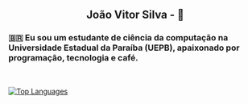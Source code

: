 <div align="center">
  <h2>João Vitor Silva - 👋</h2>
</div>

### 🇧🇷 Eu sou um estudante de ciência da computação na Universidade Estadual da Paraíba (UEPB), apaixonado por programação, tecnologia e café.
<!-- 
### 🇬🇧 I am a computer science student at the State University of Paraíba (UEPB), and a future Data Scientist, passionate about programming, technology and coffee. -->


<!-- ### Contato: -->

<!-- [<img align="left"  width="50px" src="https://w7.pngwing.com/pngs/273/291/png-transparent-linkedin-logo-blue-diagram-angle-area-linkedin-blue-angle-text-thumbnail.png" />](https://www.linkedin.com/in/jo%C3%A3o-vitor-barbosa-b04118197/) -->

<!-- <br /> -->
<!-- <br /> -->


<!-- ### Linguagens e Ferramentas: -->

<!-- <img align="left" alt="python" width="50px" src="https://cdn3.iconfinder.com/data/icons/logos-and-brands-adobe/512/267_Python-512.png" /> -->

<!-- <img align="left" alt="flask" width="80px" src="https://miro.medium.com/max/438/1*0G5zu7CnXdMT9pGbYUTQLQ.png" /> -->

<!-- <img align="left" alt="visual studio code" width="50px" src="https://raw.githubusercontent.com/github/explore/80688e429a7d4ef2fca1e82350fe8e3517d3494d/topics/visual-studio-code/visual-studio-code.png" /> -->

<!-- <img align="left" alt="javaScript" src="https://cdn.iconscout.com/icon/free/png-256/javascript-2752148-2284965.png" width="50px"> -->

<!-- <img align="left" alt="Node.js" src="https://seeklogo.com/images/N/nodejs-logo-FBE122E377-seeklogo.com.png" width="50px"> -->

<!-- <img align="left" alt="TypeScript" src="https://raw.githubusercontent.com/rmolinamir/typescript-cheatsheet/master/TypeScript.png" width="50px"> -->

<!-- [<img align="left" alt="Scikit-learn" width="40px" src="https://upload.wikimedia.org/wikipedia/commons/0/05/Scikit_learn_logo_small.svg" />](https://scikit-learn.org/stable/) -->

<!-- <img align="left" alt="Azure" width="26px" src="https://www.parkmycloud.com/wp-content/uploads/2018/02/Azure_.png" />

<img align="left" alt="AWS" width="26px" src="https://cdn.jsdelivr.net/npm/simple-icons@3.4.0/icons/amazonaws.svg" />

<img align="left" alt="SQLServer" width="26px" src="https://img.icons8.com/color/2x/microsoft-sql-server.png" /> -->

<!-- <img align="left" alt="Pandas" width="26px" src="https://cdn.jsdelivr.net/npm/simple-icons@3.4.0/icons/pandas.svg" /> -->

<!-- <img align="left" alt="Pytorch" width="26px" src="https://cdn.jsdelivr.net/npm/simple-icons@3.4.0/icons/pytorch.svg" /> -->

<!-- <img align="left" alt="GitHub" width="50px" src="https://raw.githubusercontent.com/github/explore/78df643247d429f6cc873026c0622819ad797942/topics/github/github.png" /> -->

<!-- <img align="left" alt="Git" width="50px" src="https://raw.githubusercontent.com/github/explore/80688e429a7d4ef2fca1e82350fe8e3517d3494d/topics/git/git.png" /> -->

<!-- <img align="left" alt="Colab" width="26px" src="https://colab.research.google.com/img/colab_favicon.ico" /> -->

<!-- <img align="left" alt="Colab" width="26px" src="https://encrypted-tbn0.gstatic.com/images?q=tbn:ANd9GcRxDInR8iy2veWGceMDFC4yuh3ykxsMXt7kCwggq_Hn3lKyHSvtIaZbujbcd56sfdiDYOs&usqp=CAU" /> -->


<!-- <br /> -->
<!-- <br /> -->
<!-- <br /> -->

<!-- ### Estou estudando: -->

<!-- <img align="left" alt="João's Github Stats" src="https://github-readme-stats.vercel.app/api?username=joaoo-vittor&show_icons=true&hide_border=true&theme=dark" /> -->


<!-- <img align="left" alt="React" src="https://www.luiztools.com.br/wp-content/uploads/2020/06/reactJS.png" width="100px" height="50px"> -->

<!-- <img align="left" alt="Microservice" src="https://comunytek.com/wp-content/uploads/2017/03/Microservices.png" width="100px" height="50px"> -->

<!-- <img align="left" alt="RabbitMQ" src="https://www.freebsdnews.com/wp-content/uploads/rabbitmq-logo-1.png" width="100px" height="50px"> -->

<!-- <img align="left" alt="React" src="https://www.theconsolelogs.com/react/react-native.png" width="100px" height="50px"> -->

<!-- <br /> -->
<!-- <br /> -->
<!-- <br /> -->
<!-- 
<br />
<br />
<br />
<br />
<br />
<br /> -->

<!-- ### Estatística: -->

<br />

[![Top Languages](https://github-readme-stats.vercel.app/api/top-langs/?username=joaoo-vittor&layout=compact&show_icons=true&hide_border=true&theme=dark)](https://github.com/anuraghazra/github-readme-stats)

